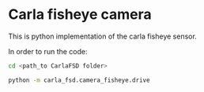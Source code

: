 # Carla fisheye camera

This is python implementation of the carla fisheye sensor.


In order to run the code:
```bash
cd <path_to CarlaFSD folder>

python -m carla_fsd.camera_fisheye.drive
```

